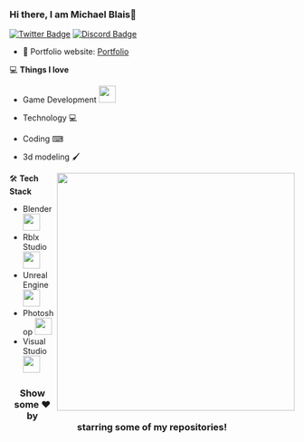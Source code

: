 ### Hi there, I am Michael Blais👋
[![Twitter Badge](https://img.shields.io/badge/-Twitter-blue?style=flat-square&logo=Twitter&logoColor=white&link=https://twitter.com/MBlais13)](https://twitter.com/MBlais13)
[![Discord Badge](https://img.shields.io/badge/-Discord-5865F2?style=flat-square&logo=Discord&logoColor=white&link=http://discord.gg/Hejb485)](http://discord.gg/Hejb485) 

- 🎯 Portfolio website: [Portfolio](https://mblais-portfolio.netlify.app)

💻 **Things I love**
- Game Development <img src="https://media.giphy.com/media/WUlplcMpOCEmTGBtBW/giphy.gif" width="30"> 
- Technology 💻
- Coding ⌨
- 3d modeling 🖌

    <a href="https://mblais-portfolio.netlify.app" title="Go to Source">
      <img align="right" width=420 height="auto" src="https://github-readme-stats.vercel.app/api?username=mblais13&show_icons=true&theme=github_dark&border_color=61dafb&hide_border=true&include_all_commits=true"/>
    </a>
    
🛠 **Tech Stack**
- Blender   <img src="https://upload.wikimedia.org/wikipedia/commons/thumb/0/0c/Blender_logo_no_text.svg/2503px-Blender_logo_no_text.svg.png" width="30"> 
- Rblx Studio   <img src="https://upload.wikimedia.org/wikipedia/commons/b/b5/ROBLOX_Studio_icon.png" width="30"> 
- Unreal Engine <img src="https://w7.pngwing.com/pngs/453/640/png-transparent-html-computer-icons-white-computer-software-unreal-engine-4-logo-angle-white-rectangle-thumbnail.png" width="30"> 
- Photoshop <img src="https://logos-world.net/wp-content/uploads/2020/11/Adobe-Photoshop-Logo.png" width="30"> 
- Visual Studio <img src="https://1000logos.net/wp-content/uploads/2020/08/Visual-Studio-Logo.png" width="30"> 


<div align="center">
    <h3 align="center">Show some ❤️ by starring some of my repositories!</h3>
</div>

